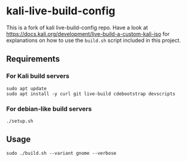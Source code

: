 # kali-live-build-config
This is a fork of kali live-build-config repo. 
Have a look at https://docs.kali.org/development/live-build-a-custom-kali-iso for explanations on how to use the `build.sh` script included in this project.
## Requirements
### For Kali build servers
```
sudo apt update
sudo apt install -y curl git live-build cdebootstrap devscripts
```
### For debian-like build servers
```
./setup.sh
```
## Usage
```
sudo ./build.sh --variant gnome --verbose
```
